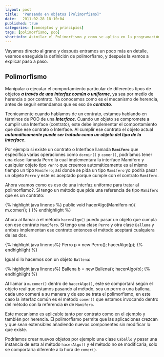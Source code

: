 ```yaml
---
layout: post
title:  "Pensando en objetos [Polimorfismo]"
date:   2011-02-28 18:10:04
published: true
categories: [conceptos y principios]
tags: [polimorfismo, poo]
shortinfo: Asimilar el Polimorfismo y como se aplica en la programación orientada a objetos.
---
```


Vayamos directo al grano y después entramos un poco más en detalle, veamos enseguida la definición de polimorfismo, y después la vamos a explicar paso a paso.

## Polimorfismo
Manipular o ejecutar el comportamiento particular de diferentes tipos de objetos _**a través de una interfaz común o uniforme**_, ya sea por medio de herencia o por contrato. Ya conocemos como es el mecanismo de herencia, antes de seguir entendamos que es eso de _**contrato**_.

Técnicamente cuando hablamos de un contrato, estamos hablando en términos de POO de una _**Interface**_. Cuando un objeto se compromete a cumplir una Interface (contrato), este debe implementar el comportamiento que dice ese contrato o Interface. Al cumplir ese contrato el objeto actual _**automáticamente puede ser tratado como un objeto del tipo de la Interface**_.

Por ejemplo si existe un contrato o Interface llamada **`Mamífero`** que especifica varias operaciones como `dormir()` y `comer()`, podríamos tener una clase llamada Perro la cual implementara la interface Mamífero y cualquier objeto tipo `Perro` que creemos automáticamente  es al mismo tiempo un tipo `Mamífero`; así donde se pida un tipo `Mamífero` yo podría pasar un objeto `Perro` y este es aceptado porque cumple con el contrato `Mamífero`.

Ahora veamos como es eso de una interfaz uniforme para tratar al polimorfismo?. Si tengo un método que pide una referencia de tipo `Mamífero` que es un contrato:

{% highlight java linenos %}
public void hacerAlgo(Mamifero m){
   m.comer();
}
{% endhighlight %}<br/>

Ahora al llamar a el método `hacerAlgo()` puedo pasar un objeto que cumpla con ese contrato `Mamífero`. Si tengo una clase `Perro` y otra clase `Ballena` y ambas implementan ese contrato entonces el método aceptará cualquiera de las dos.

{% highlight java linenos%}
Perro p = new Perro();
hacerAlgo(p);
{% endhighlight %}<br/>

Igual si lo hacemos con un objeto `Ballena`:

{% highlight java linenos%}
Ballena b = new Ballena();
hacerAlgo(b);
{% endhighlight %}<br/>

Al llamar a `m.comer()` dentro de `hacerAlgo()`, este se comportará según el objeto real que estamos pasando al método, sea un perro o una ballena, cada uno comerá a su manera y de eso se trata el polimorfismo, en este caso la interfaz común es el método `comer()` que estamos invocando dentro del método con la referencia _**m**_ de `Mamifero`.

Este mecanismo es aplicable tanto por contrato como en el ejemplo y también por herencia. El polimorfismo permite que las aplicaciones crezcan y que sean extensibles añadiendo nuevos componentes sin modificar lo que existe.

Podríamos crear nuevos objetos por ejemplo una clase `Caballo` y pasar una instancia de esta al método `hacerAlgo()` y el método no se modificaría, solo se comportaría diferente a la hora de `comer()`.
